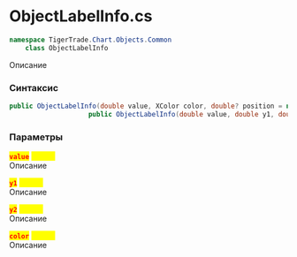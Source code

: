 
# ObjectLabelInfo.cs
```csharp
namespace TigerTrade.Chart.Objects.Common  
    class ObjectLabelInfo
```

Описание

### Синтаксис
```csharp
public ObjectLabelInfo(double value, XColor color, double? position = null)
                    public ObjectLabelInfo(double value, double y1, double y2, XColor color)
```

### Параметры
<mark style="color:red;">**`value`**</mark> <mark style="color:yellow;">`double`</mark>  
 Описание  
  
<mark style="color:red;">**`y1`**</mark> <mark style="color:yellow;">`double`</mark>  
 Описание  
  
<mark style="color:red;">**`y2`**</mark> <mark style="color:yellow;">`double`</mark>  
 Описание  
  
<mark style="color:red;">**`color`**</mark> <mark style="color:yellow;">`XColor`</mark>  
 Описание  
  

                    
                    